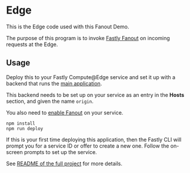# Edge

This is the Edge code used with this Fanout Demo.

The purpose of this program is to invoke [Fastly Fanout](https://docs.fastly.com/products/fanout) on
incoming requests at the Edge.

## Usage

Deploy this to your Fastly Compute@Edge service and set it up with a backend that runs the [main application](../).

This backend needs to be set up on your service as an entry in the **Hosts** section,
and given the name `origin`.

You also need to [enable Fanout](https://developer.fastly.com/learning/concepts/real-time-messaging/fanout/#enable-fanout)
on your service.

```
npm install
npm run deploy
```

If this is your first time deploying this application, then the Fastly CLI will prompt you for a service
ID or offer to create a new one. Follow the on-screen prompts to set up the service.

See [README of the full project](../README.md) for more details.
